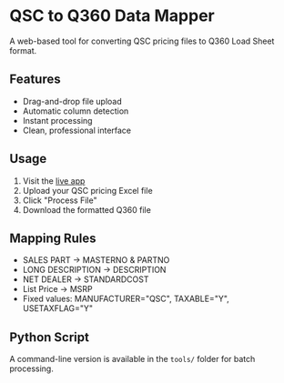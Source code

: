 # QSC to Q360 Data Mapper

A web-based tool for converting QSC pricing files to Q360 Load Sheet format.

## Features
- Drag-and-drop file upload
- Automatic column detection
- Instant processing
- Clean, professional interface

## Usage
1. Visit the [live app](https://YOUR_USERNAME.github.io/qsc-mapper/)
2. Upload your QSC pricing Excel file
3. Click "Process File"
4. Download the formatted Q360 file

## Mapping Rules
- SALES PART → MASTERNO & PARTNO
- LONG DESCRIPTION → DESCRIPTION
- NET DEALER → STANDARDCOST
- List Price → MSRP
- Fixed values: MANUFACTURER="QSC", TAXABLE="Y", USETAXFLAG="Y"

## Python Script
A command-line version is available in the `tools/` folder for batch processing.
